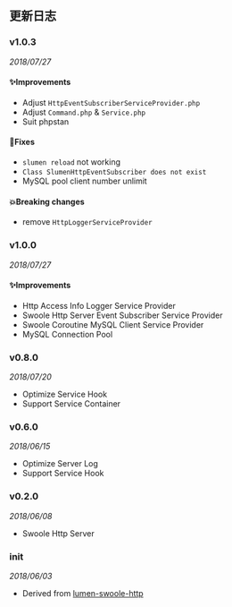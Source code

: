 ## 更新日志

### v1.0.3
_2018/07/27_

#### ✨Improvements
* Adjust `HttpEventSubscriberServiceProvider.php`
* Adjust `Command.php` & `Service.php`
* Suit phpstan

#### 🐛Fixes
* `slumen reload` not working
* `Class SlumenHttpEventSubscriber does not exist`
* MySQL pool client number unlimit

#### 💥Breaking changes
* remove `HttpLoggerServiceProvider`

### v1.0.0
_2018/07/27_

#### ✨Improvements

* Http Access Info Logger Service Provider
* Swoole Http Server Event Subscriber Service Provider
* Swoole Coroutine MySQL Client Service Provider
* MySQL Connection Pool

### v0.8.0
_2018/07/20_

* Optimize Service Hook
* Support Service Container

### v0.6.0
_2018/06/15_

* Optimize Server Log
* Support Service Hook

### v0.2.0
_2018/06/08_

* Swoole Http Server

### init
_2018/06/03_

* Derived from [lumen-swoole-http](https://github.com/breeze2/lumen-swoole-http)
